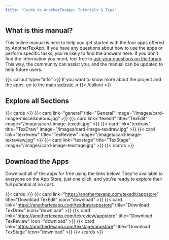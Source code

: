 ```yaml
---
title: "Guide to AnotherTexApp: Tutorials & Tips"
---
```


## What is this manual?

This online manual is here to help you get started with the four apps offered by AnotherTexApp. If you have any questions about how to use the apps or perform specific tasks, you're likely to find the answers here. If you don’t find the information you need, feel free to [ask your questions on the forum](https://forum.anothertexapp.com). This way, the community can assist you, and the manual can be updated to help future users.

{{< callout type="info" >}}
If you want to know more about the project and the apps, go to the [main website ↗](https://anothertexapp.com)
{{< /callout >}}

## Explore all Sections

{{< cards >}}
  {{< card link="general" title="General" image="/images/card-image-miscellaneous.jpg" >}}
  {{< card link="texedit" title="TexEdit" image="/images/card-image-texedit.jpg" >}}
  {{< card link="texdraw" title="TexDraw" image="/images/card-image-texdraw.jpg" >}}
  {{< card link="texreview" title="TexReview" image="/images/card-image-texreview.jpg" >}}
  {{< card link="texstage" title="TexStage" image="/images/card-image-texstage.jpg" >}}
{{< /cards >}}

## Download the Apps

Download all of the apps for free using the links below! They're available to everyone on the App Store, just one click, and you're ready to explore their full potential at no cost.

{{< cards >}}
  {{< card link="https://anothertexapp.com/texedit/appstore" title="Download TexEdit" icon="download" >}}
  {{< card link="https://anothertexapp.com/texdraw/appstore" title="Download TexDraw" icon="download" >}}
  {{< card link="https://anothertexapp.com/texreview/appstore" title="Download TexReview" icon="download" >}}
  {{< card link="https://anothertexapp.com/texstage/appstore" title="Download TexStage" icon="download" >}}
{{< /cards >}}
